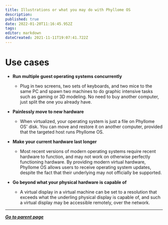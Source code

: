 ```yaml
---
title: Illustrations or what you may do with Phyllome OS
description: 
published: true
date: 2022-01-20T11:16:45.952Z
tags: 
editor: markdown
dateCreated: 2021-11-11T19:07:41.722Z
---
```


# Use cases

* **Run multiple guest operating systems concurrently**
	* Plug in two screens, two sets of keyboards, and two mice to the same PC and spawn two machines to do graphic intensive tasks such as gaming or 3D modeling. No need to buy another computer, just split the one you already have.

* **Painlessly move to new hardware**
	* When virtualized, your operating system is just a file on Phyllome OS' disk. You can move and restore it on another computer, provided that the targeted host runs Phyllome OS.

* **Make your current hardware last longer**
	* Most recent versions of modern operating systems require recent hardware to function, and may not work on otherwise perfectly functioning hardware. By providing modern virtual hardware, Phyllome OS allows users to receive operating system updates, despite the fact that their underlying may not officially be supported.

* **Go beyond what your physical hardware is capable of**
	* A virtual display in a virtual machine can be set to a resolution that exceeds what the underling physical display is capable of, and such a virtual display may be accessible remotely, over the network. 

---

*[**Go to parent page**](/phyllomeos/)*